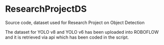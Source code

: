 # ResearchProjectDS
Source code, dataset used for Research Project on Object Detection

The dataset for YOLO v8 and YOLO v6 has been uploaded into ROBOFLOW and it is retrieved via api which has been coded in the script. 
